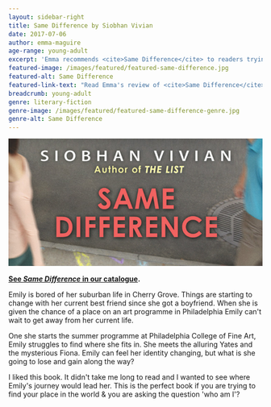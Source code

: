 ```yaml
---
layout: sidebar-right
title: Same Difference by Siobhan Vivian
date: 2017-07-06
author: emma-maguire
age-range: young-adult
excerpt: 'Emma recommends <cite>Same Difference</cite> to readers trying to find their place in the world.'
featured-image: /images/featured/featured-same-difference.jpg
featured-alt: Same Difference
featured-link-text: "Read Emma's review of <cite>Same Difference</cite>, by Siobhan Vivian."
breadcrumb: young-adult
genre: literary-fiction
genre-image: /images/featured/featured-same-difference-genre.jpg
genre-alt: Same Difference
---
```


![Same Difference](/images/featured/featured-same-difference.jpg)

**[See <cite>Same Difference</cite> in our catalogue](https://suffolk.spydus.co.uk/cgi-bin/spydus.exe/ENQ/OPAC/BIBENQ?BRN=2096564).**

Emily is bored of her suburban life in Cherry Grove. Things are starting to change with her current best friend since she got a boyfriend. When she is given the chance of a place on an art programme in Philadelphia Emily can't wait to get away from her current life.

One she starts the summer programme at Philadelphia College of Fine Art, Emily  struggles to find where she fits in. She meets the alluring Yates and the mysterious Fiona. Emily can feel her identity changing, but what is she going to lose and gain along the way?

I liked this book. It didn't take me long to read and I wanted to see where Emily's journey would lead her. This is the perfect book if you are trying to find your place in the world & you are asking the question 'who am I'?
